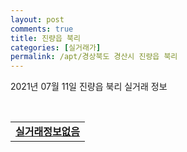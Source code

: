 ```yaml
---
layout: post
comments: true
title: 진량읍 북리
categories: [실거래가]
permalink: /apt/경상북도 경산시 진량읍 북리
---
```


2021년 07월 11일 진량읍 북리 실거래 정보

<script type="text/javascript">
  google.charts.load('current', {'packages':['corechart']});
  google.charts.setOnLoadCallback(drawChart);

  function drawChart() {
    var data = google.visualization.arrayToDataTable([['거래일', '매매', '전월세', '전매'], ['20-07', 6, 1, 0], ['20-08', 10, 2, 0], ['20-09', 12, 5, 0], ['20-10', 14, 4, 0], ['20-11', 17, 4, 0], ['20-12', 16, 4, 0], ['21-01', 15, 3, 0], ['21-02', 14, 1, 0], ['21-03', 14, 4, 0], ['21-04', 11, 3, 0], ['21-05', 9, 1, 0], ['21-06', 7, 5, 0]]);

    var options = {
      title: '최근 1년간 유형별 거래량 추이',
      legend: { position: 'bottom' }
    };

    var chart = new google.visualization.LineChart(document.getElementById('columnchart_material'));
    chart.draw(data, (options));년간 
  }
</script>

<div id="columnchart_material" style="width: 95%; margin-left: -35px; display: block"></div>
<br>
<table>
  <tr>
    <td colspan="4" style="font-weight: bold;"><a href="https://search.naver.com/search.naver?query=진량읍 북리 실거래정보없음">실거래정보없음</a></td>
  </tr>
    
</table>
    